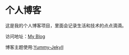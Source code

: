 # 个人博客

这是我的个人博客项目，里面会记录生活和技术的点点滴滴。


访问地址：[My Blog](https://guodachao.github.io)


博客主题使用:[Yummy-Jekyll](https://github.com/DONGChuan/Yummy-Jekyll)
